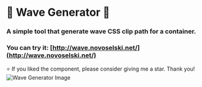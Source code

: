 # 🌊 Wave Generator 🌊
### A simple tool that generate wave CSS clip path for a container. <br/>
### You can try it: [http://wave.novoselski.net/](http://wave.novoselski.net/)
⭐ If you liked the component, please consider giving me a star. Thank you!
![Wave Generator Image](https://imgur.com/0I2wVh7.png)
